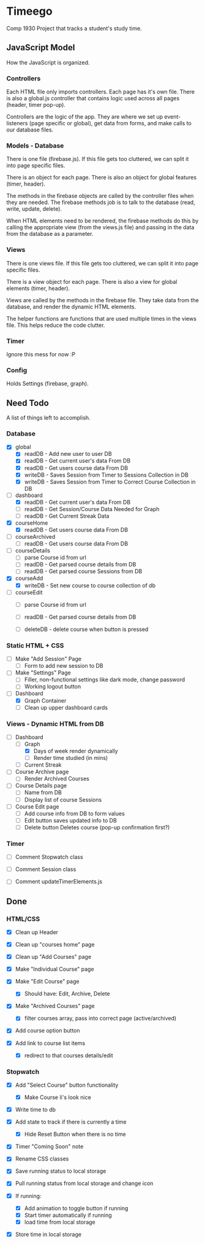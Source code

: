 # Timeego

Comp 1930 Project that tracks a student's study time.

## JavaScript Model

How the JavaScript is organized.

### Controllers

Each HTML file only imports controllers. Each page has it's own file. There is also a global.js controller that contains logic used across all pages (header, timer pop-up).

Controllers are the logic of the app. They are where we set up event-listeners (page specific or global), get data from forms, and make calls to our database files.

### Models - Database

There is one file (firebase.js). If this file gets too cluttered, we can split it into page specific files.

There is an object for each page. There is also an object for global features (timer, header).

The methods in the firebase objects are called by the controller files when they are needed. The firebase methods job is to talk to the database (read, write, update, delete).

When HTML elements need to be rendered, the firebase methods do this by calling the appropriate view (from the views.js file) and passing in the data from the database as a parameter.

### Views

There is one views file. If this file gets too cluttered, we can split it into page specific files.

There is a view object for each page. There is also a view for global elements (timer, header).

Views are called by the methods in the firebase file. They take data from the database, and render the dynamic HTML elements.

The helper functions are functions that are used multiple times in the views file. This helps reduce the code clutter.

### Timer

Ignore this mess for now :P

### Config

Holds Settings (firebase, graph).

## Need Todo

A list of things left to accomplish.

### Database
* [x] global
    * [x] readDB - Add new user to user DB
    * [x] readDB - Get current user's data From DB
    * [x] readDB - Get users course data From DB
    * [x] writeDB - Saves Session from Timer to Sessions Collection in DB
    * [x] writeDB - Saves Session from Timer to Correct Course Collection in DB
* [ ] dashboard
    * [x] readDB - Get current user's data From DB
    * [ ] readDB - Get Session/Course Data Needed for Graph
    * [ ] readDB - Get Current Streak Data
* [x] courseHome
    * [x] readDB - Get users course data From DB
* [ ] courseArchived
    * [ ] readDB - Get users course data From DB
* [ ] courseDetails
    * [ ] parse Course id from url
    * [ ] readDB - Get parsed course details from DB
    * [ ] readDB - Get parsed course Sessions from DB
* [x] courseAdd
    * [x] writeDB - Set new course to course collection of db
* [ ] courseEdit
    * [ ] parse Course id from url
    * [ ] readDB - Get parsed course details from DB
    * [ ] deleteDB - delete course when button is pressed


### Static HTML + CSS
* [ ] Make "Add Session" Page
    * [ ] Form to add new session to DB
* [ ] Make "Settings" Page
    * [ ] Filler, non-functional settings like dark mode, change password
    * [ ] Working logout button
* [ ] Dashboard 
    * [x] Graph Container
    * [ ] Clean up upper dashboard cards

### Views - Dynamic HTML from DB
* [ ] Dashboard
    * [ ] Graph
        * [x] Days of week render dynamically
        * [ ] Render time studied (in mins)
    * [ ] Current Streak
* [ ] Course Archive page
    * [ ] Render Archived Courses
* [ ] Course Details page
    * [ ] Name from DB
    * [ ] Display list of course Sessions
* [ ] Course Edit page
    * [ ] Add course info from DB to form values
    * [ ] Edit button saves updated info to DB
    * [ ] Delete button Deletes course (pop-up confirmation first?)

### Timer
* [ ] Comment Stopwatch class
* [ ] Comment Session class
* [ ] Comment updateTimerElements.js



## Done

### HTML/CSS
* [x] Clean up Header
* [x] Clean up "courses home" page
* [x] Clean up "Add Courses" page
* [x] Make "Individual Course" page
* [x] Make "Edit Course" page
    * [x] Should have: Edit, Archive, Delete
* [x] Make "Archived Courses" page
    * [x] filter courses array, pass into correct page (active/archived)
* [x] Add course option button 

* [x] Add link to course list items
    * [x] redirect to that courses details/edit

### Stopwatch
* [x] Add "Select Course" button functionality
    * [x] Make Course li's look nice 
* [x] Write time to db
* [x] Add state to track if there is currently a time
    * [x] Hide Reset Button when there is no time
* [x] Timer "Coming Soon" note
* [x] Rename CSS classes
* [x] Save running status to local storage
* [x] Pull running status from local storage and change icon
* [x] If running:
    * [x] Add animation to toggle button if running
    * [x] Start timer automatically if running
    * [x] load time from local storage
* [x] Store time in local storage



